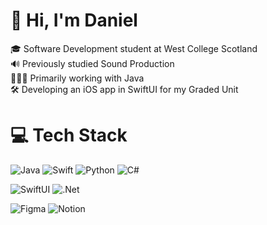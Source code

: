 # 👋 Hi, I'm Daniel
🎓 Software Development student at West College Scotland  
🔊 Previously studied Sound Production  
👩🏻‍💻 Primarily working with Java  
🛠️ Developing an iOS app in SwiftUI for my Graded Unit

# 💻 Tech Stack
![Java](https://img.shields.io/badge/java-%23ED8B00.svg?style=for-the-badge&logo=openjdk&logoColor=white)
![Swift](https://img.shields.io/badge/swift-F54A2A?style=for-the-badge&logo=swift&logoColor=white)
![Python](https://img.shields.io/badge/python-3670A0?style=for-the-badge&logo=python&logoColor=ffdd54)
![C#](https://img.shields.io/badge/c%23-%23239120.svg?style=for-the-badge&logo=csharp&logoColor=white)

![SwiftUI](https://img.shields.io/badge/SwiftUI-0D96F6?style=for-the-badge&logo=swift&logoColor=white) 
![.Net](https://img.shields.io/badge/.NET-5C2D91?style=for-the-badge&logo=.net&logoColor=white)

![Figma](https://img.shields.io/badge/figma-%23F24E1E.svg?style=for-the-badge&logo=figma&logoColor=white)
![Notion](https://img.shields.io/badge/Notion-%23000000.svg?style=for-the-badge&logo=notion&logoColor=white)


<!-- 

![HTML5](https://img.shields.io/badge/html5-%23E34F26.svg?style=for-the-badge&logo=html5&logoColor=white)
![.Net](https://img.shields.io/badge/.NET-5C2D91?style=for-the-badge&logo=.net&logoColor=white)
![](https://github-readme-stats.vercel.app/api?username=danielmcfarlane&rank_icon=github&theme=catppuccin_mocha&hide_border=true&include_all_commits=false&count_private=true&hide=contribs) 
![](https://github-readme-stats.vercel.app/api/top-langs/?username=danielmcfarlane&theme=catppuccin_mocha&hide_border=true&include_all_commits=true&count_private=true&layout=compact&size_weight=0.5&count_weight=0.5&langs_count=20)  
![](https://nirzak-streak-stats.vercel.app/?user=danielmcfarlane&theme=catppuccin_mocha&hide_border=true)

-->
